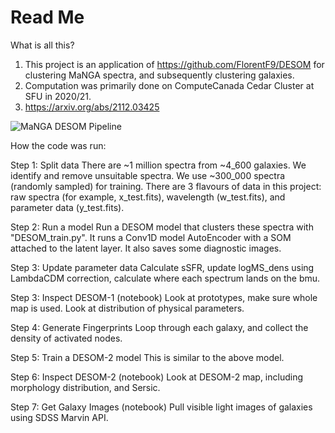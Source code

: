 # Read Me

What is all this?
1) This project is an application of https://github.com/FlorentF9/DESOM for clustering MaNGA spectra, and subsequently clustering galaxies.
2) Computation was primarily done on ComputeCanada Cedar Cluster at SFU in 2020/21.
3) https://arxiv.org/abs/2112.03425


![MaNGA DESOM Pipeline](https://user-images.githubusercontent.com/76233047/134795641-758f833d-45bf-4fa8-8244-08586f2ba473.png)


How the code was run:

Step 1: Split data
There are ~1 million spectra from ~4_600 galaxies.
We identify and remove unsuitable spectra.
We use ~300_000 spectra (randomly sampled) for training.
There are 3 flavours of data in this project: raw spectra (for example, x_test.fits), wavelength (w_test.fits), and parameter data (y_test.fits).

Step 2: Run a model
Run a DESOM model that clusters these spectra with "DESOM_train.py". It runs a Conv1D model AutoEncoder with a SOM attached to the latent layer.
It also saves some diagnostic images.

Step 3: Update parameter data
Calculate sSFR, update logMS_dens using LambdaCDM correction, calculate where each spectrum lands on the bmu.

Step 3: Inspect DESOM-1 (notebook)
Look at prototypes, make sure whole map is used. Look at distribution of physical parameters.

Step 4: Generate Fingerprints
Loop through each galaxy, and collect the density of activated nodes.

Step 5: Train a DESOM-2 model
This is similar to the above model.

Step 6: Inspect DESOM-2 (notebook)
Look at DESOM-2 map, including morphology distribution, and Sersic.

Step 7: Get Galaxy Images (notebook)
Pull visible light images of galaxies using SDSS Marvin API.
